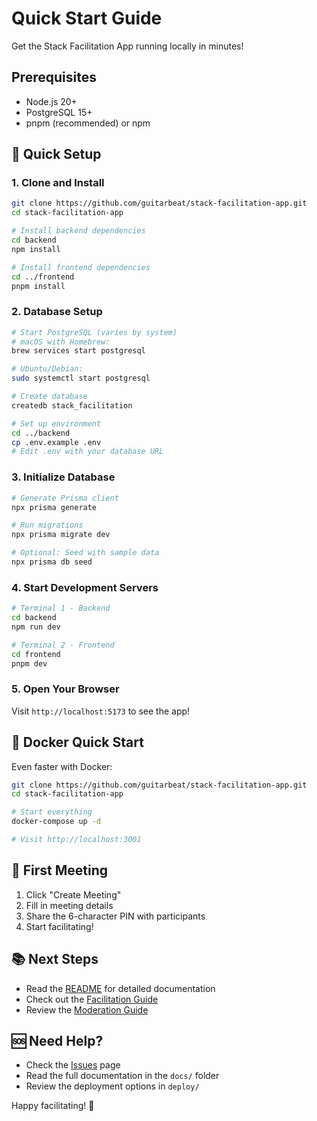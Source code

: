 # Quick Start Guide

Get the Stack Facilitation App running locally in minutes!

## Prerequisites

- Node.js 20+ 
- PostgreSQL 15+
- pnpm (recommended) or npm

## 🚀 Quick Setup

### 1. Clone and Install

```bash
git clone https://github.com/guitarbeat/stack-facilitation-app.git
cd stack-facilitation-app

# Install backend dependencies
cd backend
npm install

# Install frontend dependencies  
cd ../frontend
pnpm install
```

### 2. Database Setup

```bash
# Start PostgreSQL (varies by system)
# macOS with Homebrew:
brew services start postgresql

# Ubuntu/Debian:
sudo systemctl start postgresql

# Create database
createdb stack_facilitation

# Set up environment
cd ../backend
cp .env.example .env
# Edit .env with your database URL
```

### 3. Initialize Database

```bash
# Generate Prisma client
npx prisma generate

# Run migrations
npx prisma migrate dev

# Optional: Seed with sample data
npx prisma db seed
```

### 4. Start Development Servers

```bash
# Terminal 1 - Backend
cd backend
npm run dev

# Terminal 2 - Frontend  
cd frontend
pnpm dev
```

### 5. Open Your Browser

Visit `http://localhost:5173` to see the app!

## 🐳 Docker Quick Start

Even faster with Docker:

```bash
git clone https://github.com/guitarbeat/stack-facilitation-app.git
cd stack-facilitation-app

# Start everything
docker-compose up -d

# Visit http://localhost:3001
```

## 🎯 First Meeting

1. Click "Create Meeting"
2. Fill in meeting details
3. Share the 6-character PIN with participants
4. Start facilitating!

## 📚 Next Steps

- Read the [README](README.md) for detailed documentation
- Check out the [Facilitation Guide](docs/FACILITATION_GUIDE.md)
- Review the [Moderation Guide](docs/MODERATION_GUIDE.md)

## 🆘 Need Help?

- Check the [Issues](https://github.com/guitarbeat/stack-facilitation-app/issues) page
- Read the full documentation in the `docs/` folder
- Review the deployment options in `deploy/`

Happy facilitating! 🎉

